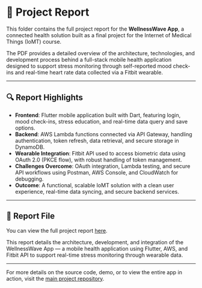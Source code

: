 # 📄 Project Report

This folder contains the full project report for the **WellnessWave App**, a connected health solution built as a final project for the Internet of Medical Things (IoMT) course.

The PDF provides a detailed overview of the architecture, technologies, and development process behind a full-stack mobile health application designed to support stress monitoring through self-reported mood check-ins and real-time heart rate data collected via a Fitbit wearable.

---

## 🔍 Report Highlights

- **Frontend**: Flutter mobile application built with Dart, featuring login, mood check-ins, stress education, and real-time data query and save options.
- **Backend**: AWS Lambda functions connected via API Gateway, handling authentication, token refresh, data retrieval, and secure storage in DynamoDB.
- **Wearable Integration**: Fitbit API used to access biometric data using OAuth 2.0 (PKCE flow), with robust handling of token management.
- **Challenges Overcome**: OAuth integration, Lambda testing, and secure API workflows using Postman, AWS Console, and CloudWatch for debugging.
- **Outcome**: A functional, scalable IoMT solution with a clean user experience, real-time data syncing, and secure backend services.

---

## 📎 Report File

You can view the full project report [here](https://drive.google.com/file/d/1VoeRz8fr7uF3bH-4cnLVsSmDylIyuI0y/view?usp=drive_link).

This report details the architecture, development, and integration of the WellnessWave App — a mobile health application using Flutter, AWS, and Fitbit API to support real-time stress monitoring through wearable data.

---

For more details on the source code, demo, or to view the entire app in action, visit the [main project repository](https://github.com/AsianaHolloway/WellnessWave-IoMT-App).

